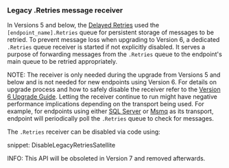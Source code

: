 ### Legacy .Retries message receiver

In Versions 5 and below, the [Delayed Retries](/nservicebus/recoverability/#delayed-retries) used the `[endpoint_name].Retries` queue for persistent storage of messages to be retried. To prevent message loss when upgrading to Version 6, a dedicated `.Retries` queue receiver is started if not explicitly disabled. It serves a purpose of forwarding messages from the `.Retries` queue to the endpoint's main queue to be retried appropriately.

NOTE: The receiver is only needed during the upgrade from Versions 5 and below and is not needed for new endpoints using Version 6. For details on upgrade process and how to safely disable the receiver refer to the [Version 6 Upgrade Guide](/nservicebus/upgrades/5to6/recoverability.md#legacy-retries-queue). 
Letting the receiver continue to run might have negative performance implications depending on the transport being used. For example, for endpoints using either [SQL Server](/nservicebus/sqlserver/) or [Msmq](/nservicebus/msmq/) as its transport, endpoint will periodically poll the `.Retries` queue to check for messages.

The `.Retries` receiver can be disabled via code using:

snippet: DisableLegacyRetriesSatellite

INFO: This API will be obsoleted in Version 7 and removed afterwards.
